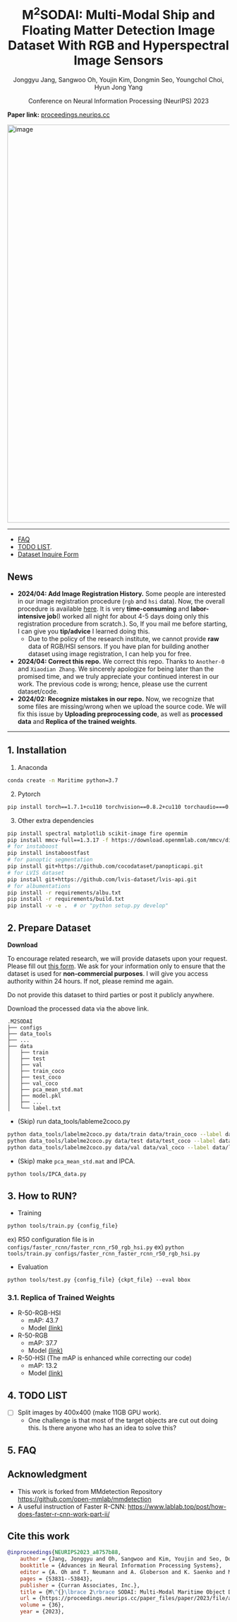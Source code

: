 <h1 align="center"> M<sup>2</sup>SODAI: Multi-Modal Ship and Floating Matter Detection Image Dataset With RGB and Hyperspectral Image Sensors
</h1>

<p align="center">
  Jonggyu Jang, Sangwoo Oh, Youjin Kim, Dongmin Seo, Youngchol Choi, Hyun Jong Yang
</p>

<p align="center">
  Conference on Neural Information Processing (NeurIPS) 2023
</p>

**Paper link:** [proceedings.neurips.cc](https://proceedings.neurips.cc/paper_files/paper/2023/hash/a8757b889350a3782b384a3ec0dfbae9-Abstract-Datasets_and_Benchmarks.html)

<img width="900" alt="image" src="https://github.com/jonggyujang0123/M2SODAI/assets/88477912/fb42288e-1662-469d-a72d-6e3ed46fc394">

---

- [FAQ](https://github.com/jonggyujang0123/M2SODAI?tab=readme-ov-file#5-faq)
- [TODO LIST](https://github.com/jonggyujang0123/M2SODAI?tab=readme-ov-file#4-todo-list).
- [Dataset Inquire Form](https://forms.gle/oDEcL3ULFebzmy8u7)

## News

- **2024/04: Add Image Registration History.** Some people are interested in our image registration procedure (`rgb` and `hsi` data). Now, the overall procedure is available [here](https://github.com/jonggyujang0123/M2SODAI/blob/master/History_Registration/2_1_Auto_Imgreg_v2.ipynb). It is very **time-consuming** and **labor-intensive job**(I worked all night for about 4-5 days doing only this registration procedure from scratch.). So, If you mail me before starting, I can give you **tip/advice** I learned doing this.
   - Due to the policy of the research institute, we cannot provide **raw** data of RGB/HSI sensors. If you have plan for building another dataset using image registration, I can help you for free.  
- **2024/04: Correct this repo.** We correct this repo. Thanks to `Another-0` and `Xiaodian Zhang`. We sincerely apologize for being later than the promised time, and we truly appreciate your continued interest in our work. The previous code is wrong; hence, please use the current dataset/code. 
- **2024/02: Recognize mistakes in our repo.** Now, we recognize that some files are missing/wrong when we upload the source code. We will fix this issue by **Uploading preprocessing code**, as well as **processed data** and **Replica of the trained weights**. 

--- 

## 1. Installation

1. Anaconda

```bash
conda create -n Maritime python=3.7
```

2. Pytorch

```bash
pip install torch==1.7.1+cu110 torchvision==0.8.2+cu110 torchaudio===0.7.2 -f https://download.pytorch.org/whl/torch_stable.html
```

3. Other extra dependencies

```bash
pip install spectral matplotlib scikit-image fire openmim
pip install mmcv-full==1.3.17 -f https://download.openmmlab.com/mmcv/dist/cu110/torch1.7/index.html
# for instaboost
pip install instaboostfast
# for panoptic segmentation
pip install git+https://github.com/cocodataset/panopticapi.git
# for LVIS dataset
pip install git+https://github.com/lvis-dataset/lvis-api.git
# for albumentations
pip install -r requirements/albu.txt
pip install -r requirements/build.txt
pip install -v -e .  # or "python setup.py develop"
```

## 2. Prepare Dataset

**Download**

To encourage related research, we will provide datasets upon your request. 
Please fill out [this form](https://forms.gle/An6AaxPVEgWc75ad7). 
We ask for your information only to ensure that the dataset is used for **non-commercial purposes**. 
I will give you access authority within 24 hours. If not, please remind me again.

Do not provide this dataset to third parties or post it publicly anywhere.

<!--
- Dataset: [GDrive](https://drive.google.com/file/d/1yGDveAVqwus_cMltHnwaR_Lx97zIatoG/view?usp=sharing)
-->

Download the processed data via the above link. 

```
.M2SODAI
├── configs
├── data_tools
├── ...
├── data
│   ├── train
│   ├── test
│   ├── val
│   ├── train_coco
│   ├── test_coco
│   ├── val_coco
│   ├── pca_mean_std.mat
│   ├── model.pkl
│   ├── ...
│   └── label.txt
```


- (Skip) run data_tools/lableme2coco.py 

```bash
python data_tools/labelme2coco.py data/train data/train_coco --label data/label.txt
python data_tools/labelme2coco.py data/test data/test_coco --label data/label.txt
python data_tools/labelme2coco.py data/val data/val_coco --label data/label.txt
```

- (Skip) make `pca_mean_std.mat` and IPCA. 

```bash
python tools/IPCA_data.py
```


## 3. How to RUN?

- Training

```bash
python tools/train.py {config_file} 
```

ex) R50 configuration file is in `configs/faster_rcnn/faster_rcnn_r50_rgb_hsi.py`
ex) `python tools/train.py configs/faster_rcnn_faster_rcnn_r50_rgb_hsi.py`
- Evaluation

~~~
python tools/test.py {config_file} {ckpt_file} --eval bbox
~~~


### 3.1. Replica of Trained Weights
- R-50-RGB-HSI
  - mAP: 43.7
  - Model [(link)](https://drive.google.com/file/d/1yFmdFjg-Cb3mDlsg7LcTtVq3EewN9Aq_/view?usp=sharing)
- R-50-RGB
  - mAP: 37.7
  - Model [(link)](https://drive.google.com/file/d/1yFkNq1imh_ajxcY9pq7GEE23md0gB9mC/view?usp=sharing)
- R-50-HSI (The mAP is enhanced while correcting our code)
  - mAP: 13.2
  - Model [(link)](https://drive.google.com/file/d/1yFE_yEZdQysPF1JQWBzvKRhyjg0CQHOG/view?usp=sharing)


## 4. TODO LIST

- [ ] Split images by 400x400 (make 11GB GPU work).
  - One challenge is that most of the target objects are cut out doing this. Is there anyone who has an idea to solve this? 


## 5. FAQ


## Acknowledgment 

- This work is forked from MMdetection Repository https://github.com/open-mmlab/mmdetection
- A useful instruction of Faster R-CNN: https://www.lablab.top/post/how-does-faster-r-cnn-work-part-ii/

## Cite this work 

```bib
@inproceedings{NEURIPS2023_a8757b88,
	author = {Jang, Jonggyu and Oh, Sangwoo and Kim, Youjin and Seo, Dongmin and Choi, Youngchol and Yang, Hyun Jong},
	booktitle = {Advances in Neural Information Processing Systems},
	editor = {A. Oh and T. Neumann and A. Globerson and K. Saenko and M. Hardt and S. Levine},
	pages = {53831--53843},
	publisher = {Curran Associates, Inc.},
	title = {M\^{}\lbrace 2\rbrace SODAI: Multi-Modal Maritime Object Detection Dataset With RGB and Hyperspectral Image Sensors},
	url = {https://proceedings.neurips.cc/paper_files/paper/2023/file/a8757b889350a3782b384a3ec0dfbae9-Paper-Datasets_and_Benchmarks.pdf},
	volume = {36},
	year = {2023},
```
